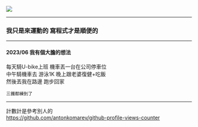 ![](https://komarev.com/ghpvc/?username=darkbuq)  


---  

### 我只是來運動的 寫程式才是順便的

---  

#### 2023/06  我有個大膽的想法  
每天騎U-bike上班
機車丟一台在公司停車位  
中午騎機車去  游泳1K
晚上跟老婆復健+吃飯  
然後丟我在路邊  跑步回家

`三鐵都練到了`  

---
計數計是參考別人的  
https://github.com/antonkomarev/github-profile-views-counter
<!--
**darkbuq/darkbuq** is a ✨ _special_ ✨ repository because its `README.md` (this file) appears on your GitHub profile.

Here are some ideas to get you started:

- 🔭 I’m currently working on ...
- 🌱 I’m currently learning ...
- 👯 I’m looking to collaborate on ...
- 🤔 I’m looking for help with ...
- 💬 Ask me about ...
- 📫 How to reach me: ...
- 😄 Pronouns: ...
- ⚡ Fun fact: ...
-->
